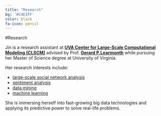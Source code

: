 ```yaml
---
title: "Research"
bg: '#C4E1FF'
color: black
fa-icon: pencil
---
```


#Research


Jin is a research assistant at [**UVA Center for Large-Scale Computational Modeling (CLSCM)**](http://www.virginia.edu/CLSCM/) advised by Prof. [**Gerard P.Learmonth**](http://web.sys.virginia.edu/gerard-p-learmonth-sr.html) while pursuing her Master of Science degree at University of Virginia. 

Her research interests include:

- <a href="http://en.wikipedia.org/wiki/Social_network_analysis">large-scale social network analysis</a>
- <a href="http://en.wikipedia.org/wiki/Sentiment_analysis">sentiment analysis</a>
- <a href="http://en.wikipedia.org/wiki/Data_mining">data mining</a> 
- <a href="http://en.wikipedia.org/wiki/Machine_learning">machine learning</a>

She is immersing herself into fast-growing big data technologies and applying its predictive power to solve real-life problems.

